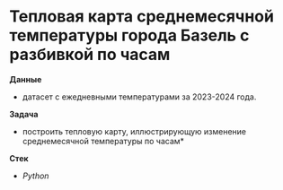 
# Тепловая карта среднемесячной температуры города Базель с разбивкой по часам

**Данные**

* датасет с ежедневными температурами за 2023-2024 года.

**Задача**

 * построить тепловую карту, иллюстрирующую изменение среднемесячной температуры по часам*

**Стек**
 * *Python*
